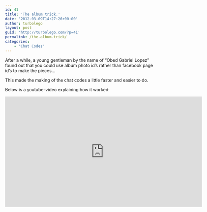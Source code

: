 ```yaml
---
id: 41
title: 'The album trick.'
date: '2012-03-09T14:27:26+00:00'
author: turbolego
layout: post
guid: 'http://turbolego.com/?p=41'
permalink: /the-album-trick/
categories:
    - 'Chat Codes'
---
```


After a while, a young gentleman by the name of “Obed Gabriel Lopez” found out that you could use album photo id’s rather than facebook page id’s to make the pieces…

This made the making of the chat codes a little faster and easier to do.

Below is a youtube-video explaining how it worked:

<iframe allow="accelerometer; autoplay; clipboard-write; encrypted-media; gyroscope; picture-in-picture; web-share" allowfullscreen="" frameborder="0" height="360" loading="lazy" referrerpolicy="strict-origin-when-cross-origin" src="https://www.youtube.com/embed/L4tdw6qtQN0?start=3&feature=oembed" title="How to make a large facebook smiley jigsaw puzzle (fast version)" width="640"></iframe>
